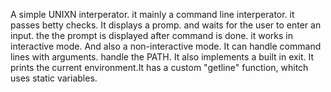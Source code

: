 A simple UNIXN  interperator. it mainly a command line interperator.
it passes betty checks. It displays a promp. and waits for the user to enter an input. the the prompt is displayed after command is done. it works in interactive mode. And also a non-interactive mode. It can handle command lines with arguments. handle the PATH. It also implements a built in exit. It prints the current environment.It has a custom "getline" function, whitch uses static variables.
